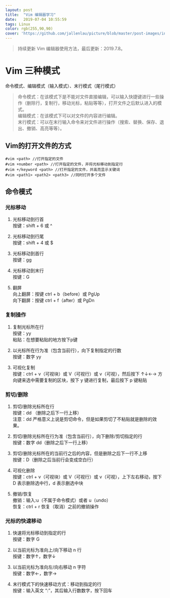 ```yaml
---
layout: post
title:  "Vim 编辑器学习"
date:   2019-07-04 10:55:59
tags: Linux
color: rgb(255,90,90)
cover: 'https://github.com/jallenlau/picture/blob/master/post-images/install_ubuntu.png?raw=true'
---
```


> 持续更新 Vim 编辑器使用方法，最后更新：2019.7.8。

# Vim 三种模式
命令模式、编辑模式（输入模式）、末行模式（尾行模式）  
> 命令模式：在该模式下是不能对文件直接编辑，可以输入快捷键进行一些操作（删除行，复制行，移动光标，粘贴等等），打开文件之后默认进入的模式。  
> 编辑模式：在该模式下可以对文件的内容进行编辑。  
> 末行模式：可以在末行输入命令来对文件进行操作（搜索、替换、保存、退出、撤销、高亮等等）。  

## Vim的打开文件的方式
```
#vim <path> //打开指定的文件
#vim +number <path> //打开指定的文件，并将光标移动到指定行
#vim +/keyword <path> //打开指定的文件，并高亮显示关键词
#vim <path1> <path2> <path3> //同时打开多个文件
```

## 命令模式
### 光标移动
1. 光标移动到行首  
按键：shift + 6 或 ^  

2. 光标移动到行尾  
按键：shift + 4 或 $  

3. 光标移动到首行  
按键：gg  

4. 光标移动到末行  
按键：G  

5. 翻屏  
向上翻屏：按键 ctrl + b（before）或 PgUp  
向下翻屏：按键 ctrl + f（after）或 PgDn  

### 复制操作
1. 复制光标所在行  
按键：yy  
粘贴：在想要粘贴的地方按下p键  

2. 以光标所在行为准（包含当前行），向下复制指定的行数  
按键：数字 yy  

3. 可视化复制  
按键：ctrl + v（可视块）或 V（可视行）或 v（可视），然后按下 ↑↓←→ 方向键来选中需要复制的区块，按下 y 键进行复制，最后按下 p 键粘贴  

### 剪切/删除
1. 剪切/删除光标所在行  
按键：dd （删除之后下一行上移）  
注意：dd 严格意义上说是剪切命令，但是如果剪切了不粘贴就是删除的效果。  

2. 剪切/删除光标所在行为准（包含当前行），向下删除/剪切指定的行    
按键：数字 dd（删除之后下一行上移）  

3. 剪切/删除光标所在的当前行之后的内容，但是删除之后下一行不上移  
按键：D（删除之后当前行会变成空白行）  

4. 可视化删除  
按键：ctrl + v（可视块）或 V（可视行）或 v（可视），上下左右移动，按下 D 表示删除选中行，d 表示删选中块  

5. 撤销/恢复  
撤销：输入:u（不属于命令模式）或者 u（undo）  
恢复：ctrl + r 恢复（取消）之前的撤销操作  

### 光标的快速移动
1.  快速将光标移动到指定的行  
按键：数字 G      

2. 以当前光标为准向上/向下移动 n 行  
按键：数字↑，数字↓  

3. 以当前光标为准向左/向右移动 n 字符  
按键：数字←，数字→  

4. 末行模式下的快速移动方式：移动到指定的行  
按键：输入英文 “:”，其后输入行数数字，按下回车  
